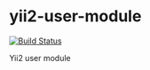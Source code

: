 # yii2-user-module

[![Build Status](https://travis-ci.org/yiisolutions/yii2-user-module.svg?branch=master)](https://travis-ci.org/yiisolutions/yii2-user-module)

Yii2 user module
